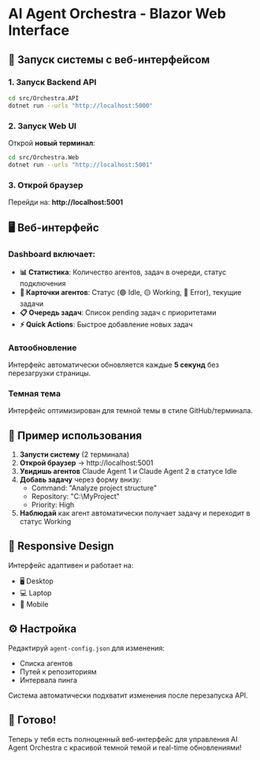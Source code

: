 # AI Agent Orchestra - Blazor Web Interface

## 🎼 Запуск системы с веб-интерфейсом

### 1. Запуск Backend API

```bash
cd src/Orchestra.API
dotnet run --urls "http://localhost:5000"
```

### 2. Запуск Web UI

Открой **новый терминал**:

```bash
cd src/Orchestra.Web
dotnet run --urls "http://localhost:5001"
```

### 3. Открой браузер

Перейди на: **http://localhost:5001**

## 🖥️ Веб-интерфейс

### Dashboard включает:

- **📊 Статистика**: Количество агентов, задач в очереди, статус подключения
- **🤖 Карточки агентов**: Статус (🟢 Idle, 🟡 Working, 🔴 Error), текущие задачи
- **📋 Очередь задач**: Список pending задач с приоритетами
- **⚡ Quick Actions**: Быстрое добавление новых задач

### Автообновление

Интерфейс автоматически обновляется каждые **5 секунд** без перезагрузки страницы.

### Темная тема

Интерфейс оптимизирован для темной темы в стиле GitHub/терминала.

## 🚀 Пример использования

1. **Запусти систему** (2 терминала)
2. **Открой браузер** → http://localhost:5001
3. **Увидишь агентов** Claude Agent 1 и Claude Agent 2 в статусе Idle
4. **Добавь задачу** через форму внизу:
   - Command: "Analyze project structure"
   - Repository: "C:\MyProject"
   - Priority: High
5. **Наблюдай** как агент автоматически получает задачу и переходит в статус Working

## 📱 Responsive Design

Интерфейс адаптивен и работает на:
- 🖥️ Desktop
- 💻 Laptop
- 📱 Mobile

## ⚙️ Настройка

Редактируй `agent-config.json` для изменения:
- Списка агентов
- Путей к репозиториям
- Интервала пинга

Система автоматически подхватит изменения после перезапуска API.

## 🎯 Готово!

Теперь у тебя есть полноценный веб-интерфейс для управления AI Agent Orchestra с красивой темной темой и real-time обновлениями!